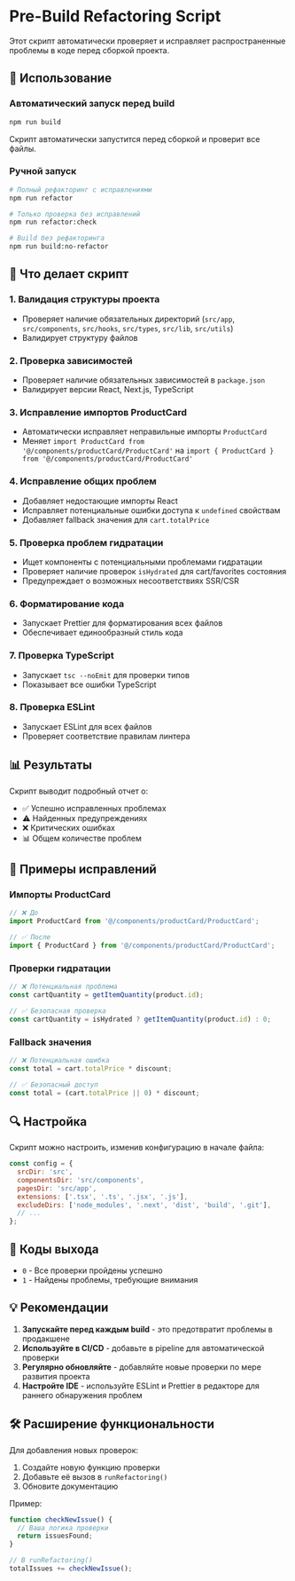 # Pre-Build Refactoring Script

Этот скрипт автоматически проверяет и исправляет распространенные проблемы в коде перед сборкой проекта.

## 🚀 Использование

### Автоматический запуск перед build
```bash
npm run build
```
Скрипт автоматически запустится перед сборкой и проверит все файлы.

### Ручной запуск
```bash
# Полный рефакторинг с исправлениями
npm run refactor

# Только проверка без исправлений
npm run refactor:check

# Build без рефакторинга
npm run build:no-refactor
```

## 🔧 Что делает скрипт

### 1. Валидация структуры проекта
- Проверяет наличие обязательных директорий (`src/app`, `src/components`, `src/hooks`, `src/types`, `src/lib`, `src/utils`)
- Валидирует структуру файлов

### 2. Проверка зависимостей
- Проверяет наличие обязательных зависимостей в `package.json`
- Валидирует версии React, Next.js, TypeScript

### 3. Исправление импортов ProductCard
- Автоматически исправляет неправильные импорты `ProductCard`
- Меняет `import ProductCard from '@/components/productCard/ProductCard'` на `import { ProductCard } from '@/components/productCard/ProductCard'`

### 4. Исправление общих проблем
- Добавляет недостающие импорты React
- Исправляет потенциальные ошибки доступа к `undefined` свойствам
- Добавляет fallback значения для `cart.totalPrice`

### 5. Проверка проблем гидратации
- Ищет компоненты с потенциальными проблемами гидратации
- Проверяет наличие проверок `isHydrated` для cart/favorites состояния
- Предупреждает о возможных несоответствиях SSR/CSR

### 6. Форматирование кода
- Запускает Prettier для форматирования всех файлов
- Обеспечивает единообразный стиль кода

### 7. Проверка TypeScript
- Запускает `tsc --noEmit` для проверки типов
- Показывает все ошибки TypeScript

### 8. Проверка ESLint
- Запускает ESLint для всех файлов
- Проверяет соответствие правилам линтера

## 📊 Результаты

Скрипт выводит подробный отчет о:
- ✅ Успешно исправленных проблемах
- ⚠️ Найденных предупреждениях
- ❌ Критических ошибках
- 📊 Общем количестве проблем

## 🎯 Примеры исправлений

### Импорты ProductCard
```typescript
// ❌ До
import ProductCard from '@/components/productCard/ProductCard';

// ✅ После
import { ProductCard } from '@/components/productCard/ProductCard';
```

### Проверки гидратации
```typescript
// ❌ Потенциальная проблема
const cartQuantity = getItemQuantity(product.id);

// ✅ Безопасная проверка
const cartQuantity = isHydrated ? getItemQuantity(product.id) : 0;
```

### Fallback значения
```typescript
// ❌ Потенциальная ошибка
const total = cart.totalPrice * discount;

// ✅ Безопасный доступ
const total = (cart.totalPrice || 0) * discount;
```

## 🔍 Настройка

Скрипт можно настроить, изменив конфигурацию в начале файла:

```javascript
const config = {
  srcDir: 'src',
  componentsDir: 'src/components',
  pagesDir: 'src/app',
  extensions: ['.tsx', '.ts', '.jsx', '.js'],
  excludeDirs: ['node_modules', '.next', 'dist', 'build', '.git'],
  // ...
};
```

## 🚨 Коды выхода

- `0` - Все проверки пройдены успешно
- `1` - Найдены проблемы, требующие внимания

## 💡 Рекомендации

1. **Запускайте перед каждым build** - это предотвратит проблемы в продакшене
2. **Используйте в CI/CD** - добавьте в pipeline для автоматической проверки
3. **Регулярно обновляйте** - добавляйте новые проверки по мере развития проекта
4. **Настройте IDE** - используйте ESLint и Prettier в редакторе для раннего обнаружения проблем

## 🛠️ Расширение функциональности

Для добавления новых проверок:

1. Создайте новую функцию проверки
2. Добавьте её вызов в `runRefactoring()`
3. Обновите документацию

Пример:
```javascript
function checkNewIssue() {
  // Ваша логика проверки
  return issuesFound;
}

// В runRefactoring()
totalIssues += checkNewIssue();
``` 